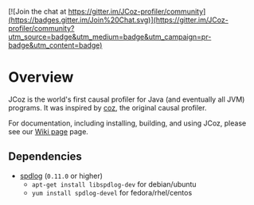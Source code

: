 [![Join the chat at https://gitter.im/JCoz-profiler/community](https://badges.gitter.im/Join%20Chat.svg)](https://gitter.im/JCoz-profiler/community?utm_source=badge&utm_medium=badge&utm_campaign=pr-badge&utm_content=badge)

# Overview
JCoz is the world's first causal profiler for Java (and eventually all JVM) programs. It was inspired by [coz](https://github.com/plasma-umass/coz), the original causal profiler.

For documentation, including installing, building, and using JCoz, please see our [Wiki page](https://github.com/Decave/JCoz/wiki) page.

## Dependencies

 - [spdlog](https://github.com/gabime/spdlog) (`0.11.0` or higher)
   - `apt-get install libspdlog-dev` for debian/ubuntu
   - `yum install spdlog-devel` for fedora/rhel/centos
